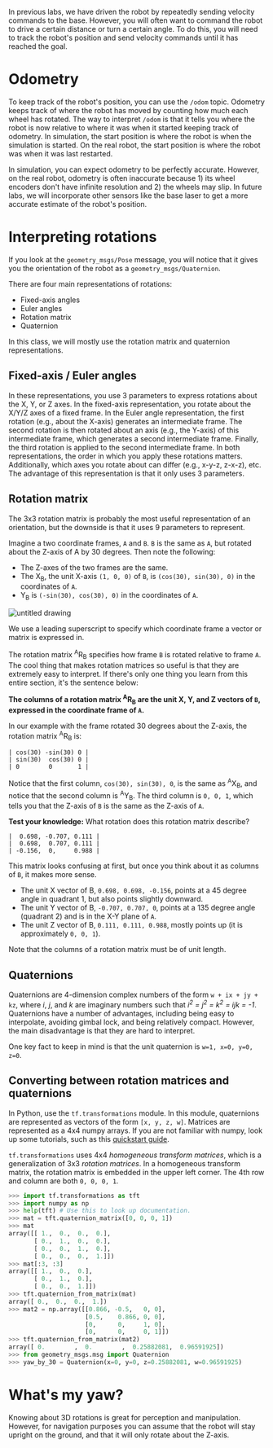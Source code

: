 In previous labs, we have driven the robot by repeatedly sending velocity commands to the base.
However, you will often want to command the robot to drive a certain distance or turn a certain angle.
To do this, you will need to track the robot's position and send velocity commands until it has reached the goal.

# Odometry
To keep track of the robot's position, you can use the `/odom` topic.
Odometry keeps track of where the robot has moved by counting how much each wheel has rotated.
The way to interpret `/odom` is that it tells you where the robot is now relative to where it was when it started keeping track of odometry.
In simulation, the start position is where the robot is when the simulation is started.
On the real robot, the start position is where the robot was when it was last restarted.

In simulation, you can expect odometry to be perfectly accurate.
However, on the real robot, odometry is often inaccurate because 1) its wheel encoders don't have infinite resolution and 2) the wheels may slip.
In future labs, we will incorporate other sensors like the base laser to get a more accurate estimate of the robot's position.

# Interpreting rotations
If you look at the `geometry_msgs/Pose` message, you will notice that it gives you the orientation of the robot as a `geometry_msgs/Quaternion`.

There are four main representations of rotations:
- Fixed-axis angles
- Euler angles
- Rotation matrix
- Quaternion

In this class, we will mostly use the rotation matrix and quaternion representations.

## Fixed-axis / Euler angles
In these representations, you use 3 parameters to express rotations about the X, Y, or Z axes.
In the fixed-axis representation, you rotate about the X/Y/Z axes of a fixed frame.
In the Euler angle representation, the first rotation (e.g., about the X-axis) generates an intermediate frame.
The second rotation is then rotated about an axis (e.g., the Y-axis) of this intermediate frame, which generates a second intermediate frame.
Finally, the third rotation is applied to the second intermediate frame.
In both representations, the order in which you apply these rotations matters.
Additionally, which axes you rotate about can differ (e.g., x-y-z, z-x-z), etc.
The advantage of this representation is that it only uses 3 parameters.

## Rotation matrix
The 3x3 rotation matrix is probably the most useful representation of an orientation, but the downside is that it uses 9 parameters to represent.

Imagine a two coordinate frames, `A` and `B`.
`B` is the same as `A`, but rotated about the Z-axis of A by 30 degrees.
Then note the following:
- The Z-axes of the two frames are the same.
- The X<sub>B</sub>, the unit X-axis `(1, 0, 0)` of `B`, is `(cos(30), sin(30), 0)` in the coordinates of `A`.
- Y<sub>B</sub> is `(-sin(30), cos(30), 0)` in the coordinates of `A`.

![untitled drawing](https://cloud.githubusercontent.com/assets/1175286/25162364/f754fce2-2476-11e7-9b78-8c7699c3a22c.png)

We use a leading superscript to specify which coordinate frame a vector or matrix is expressed in.

The rotation matrix <sup>A</sup>R<sub>B</sub> specifies how frame `B` is rotated relative to frame `A`.
The cool thing that makes rotation matrices so useful is that they are extremely easy to interpret.
If there's only one thing you learn from this entire section, it's the sentence below:

**The columns of a rotation matrix <sup>A</sup>R<sub>B</sub> are the unit X, Y, and Z vectors of `B`, expressed in the coordinate frame of `A`.**

In our example with the frame rotated 30 degrees about the Z-axis, the rotation matrix <sup>A</sup>R<sub>B</sub> is:
```
| cos(30) -sin(30) 0 |
| sin(30)  cos(30) 0 |
| 0        0       1 |
```

Notice that the first column, `cos(30), sin(30), 0`, is the same as <sup>A</sup>X<sub>B</sub>, and notice that the second column is <sup>A</sup>Y<sub>B</sub>.
The third column is `0, 0, 1`, which tells you that the Z-axis of `B` is the same as the Z-axis of `A`.

**Test your knowledge:**
What rotation does this rotation matrix describe?
```
|  0.698, -0.707, 0.111 |
|  0.698,  0.707, 0.111 |
| -0.156,  0,     0.988 |
```

This matrix looks confusing at first, but once you think about it as columns of `B`, it makes more sense.
- The unit X vector of B, `0.698, 0.698, -0.156`, points at a 45 degree angle in quadrant 1, but also points slightly downward.
- The unit Y vector of B, `-0.707, 0.707, 0`, points at a 135 degree angle (quadrant 2) and is in the X-Y plane of `A`.
- The unit Z vector of B, `0.111, 0.111, 0.988`, mostly points up (it is approximately `0, 0, 1`).

Note that the columns of a rotation matrix must be of unit length.

## Quaternions
Quaternions are 4-dimension complex numbers of the form `w + ix + jy + kz`, where *i*, *j*, and *k* are imaginary numbers such that *i<sup>2</sup> = j<sup>2</sup> = k<sup>2</sup> = ijk = -1*.
Quaternions have a number of advantages, including being easy to interpolate, avoiding gimbal lock, and being relatively compact.
However, the main disadvantage is that they are hard to interpret.

One key fact to keep in mind is that the unit quaternion is `w=1, x=0, y=0, z=0`.

## Converting between rotation matrices and quaternions
In Python, use the `tf.transformations` module.
In this module, quaternions are represented as vectors of the form `[x, y, z, w]`.
Matrices are represented as a 4x4 numpy arrays.
If you are not familiar with numpy, look up some tutorials, such as this [quickstart guide](https://docs.scipy.org/doc/numpy-dev/user/quickstart.html).

`tf.transformations` uses 4x4 *homogeneous transform matrices*, which is a generalization of 3x3 *rotation matrices*.
In a homogeneous transform matrix, the rotation matrix is embedded in the upper left corner.
The 4th row and column are both `0, 0, 0, 1`.

```py
>>> import tf.transformations as tft
>>> import numpy as np
>>> help(tft) # Use this to look up documentation.
>>> mat = tft.quaternion_matrix([0, 0, 0, 1])
>>> mat
array([[ 1.,  0.,  0.,  0.],
       [ 0.,  1.,  0.,  0.],
       [ 0.,  0.,  1.,  0.],
       [ 0.,  0.,  0.,  1.]])
>>> mat[:3, :3]
array([[ 1.,  0.,  0.],
       [ 0.,  1.,  0.],
       [ 0.,  0.,  1.]])
>>> tft.quaternion_from_matrix(mat)
array([ 0.,  0.,  0.,  1.])
>>> mat2 = np.array([[0.866, -0.5,   0, 0],
                     [0.5,    0.866, 0, 0],
                     [0,      0,     1, 0],
                     [0,      0,     0, 1]])
>>> tft.quaternion_from_matrix(mat2)
array([ 0.        ,  0.        ,  0.25882081,  0.96591925])
>>> from geometry_msgs.msg import Quaternion
>>> yaw_by_30 = Quaternion(x=0, y=0, z=0.25882081, w=0.96591925)
```

# What's my yaw?
Knowing about 3D rotations is great for perception and manipulation.
However, for navigation purposes you can assume that the robot will stay upright on the ground, and that it will only rotate about the Z-axis.

